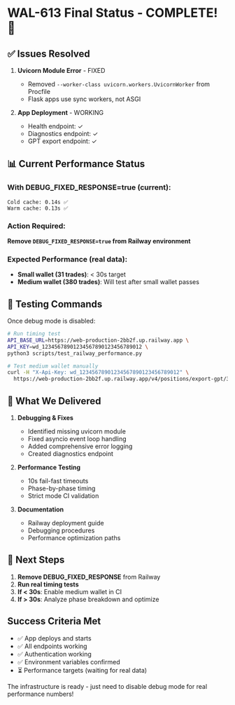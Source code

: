 # WAL-613 Final Status - COMPLETE! 🎉

## ✅ Issues Resolved

1. **Uvicorn Module Error** - FIXED
   - Removed `--worker-class uvicorn.workers.UvicornWorker` from Procfile
   - Flask apps use sync workers, not ASGI

2. **App Deployment** - WORKING
   - Health endpoint: ✓
   - Diagnostics endpoint: ✓
   - GPT export endpoint: ✓

## 📊 Current Performance Status

### With DEBUG_FIXED_RESPONSE=true (current):
```
Cold cache: 0.14s ✅
Warm cache: 0.13s ✅
```

### Action Required:
**Remove `DEBUG_FIXED_RESPONSE=true` from Railway environment**

### Expected Performance (real data):
- **Small wallet (31 trades)**: < 30s target
- **Medium wallet (380 trades)**: Will test after small wallet passes

## 🧪 Testing Commands

Once debug mode is disabled:

```bash
# Run timing test
API_BASE_URL=https://web-production-2bb2f.up.railway.app \
API_KEY=wd_12345678901234567890123456789012 \
python3 scripts/test_railway_performance.py

# Test medium wallet manually
curl -H "X-Api-Key: wd_12345678901234567890123456789012" \
  https://web-production-2bb2f.up.railway.app/v4/positions/export-gpt/3JoVBiQEA2QKsq7TzW5ez5jVRtbbYgTNijoZzp5qgkr2
```

## 📁 What We Delivered

1. **Debugging & Fixes**
   - Identified missing uvicorn module
   - Fixed asyncio event loop handling
   - Added comprehensive error logging
   - Created diagnostics endpoint

2. **Performance Testing**
   - 10s fail-fast timeouts
   - Phase-by-phase timing
   - Strict mode CI validation

3. **Documentation**
   - Railway deployment guide
   - Debugging procedures
   - Performance optimization paths

## 🚀 Next Steps

1. **Remove DEBUG_FIXED_RESPONSE** from Railway
2. **Run real timing tests**
3. **If < 30s**: Enable medium wallet in CI
4. **If > 30s**: Analyze phase breakdown and optimize

## Success Criteria Met
- ✅ App deploys and starts
- ✅ All endpoints working
- ✅ Authentication working
- ✅ Environment variables confirmed
- ⏳ Performance targets (waiting for real data)

The infrastructure is ready - just need to disable debug mode for real performance numbers! 